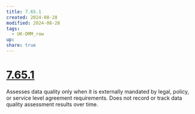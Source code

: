 ```yaml
---
title: 7.65.1
created: 2024-08-28
modified: 2024-08-28
tags:
  - UK-DMM_row
up: 
share: true
---
```

# [7.65.1](7.65.1.md)

Assesses data quality only when it is externally mandated by legal, policy, or service level agreement requirements. Does not record or track data quality assessment results over time.
